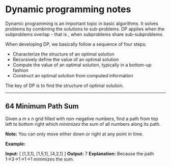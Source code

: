 # Dynamic programming notes
Dynamic programming is an important topic in basic algorithms. It solves problems by combining the solutions to sub-problems. DP applies when the subproblems overlap - that is , when subproblems share sub-subproblems.

When developing DP, we basically follow a sequence of four steps:

 - Characterize the structure of an optimal solution
 - Recursively define the value of an optimal solution
 - Compute the value of an optimal solution, typically in a bottom-up fashion
 - Construct an optimal solution from computed information
 
 The key of DP is to find the structure of optimal solution.

*************************************************
## 64 Minimum Path Sum
Given a  _m_  x  _n_  grid filled with non-negative numbers, find a path from top left to bottom right which  _minimizes_  the sum of all numbers along its path.

**Note:**  You can only move either down or right at any point in time.

**Example:**

**Input:**
[
  [1,3,1],
  [1,5,1],
  [4,2,1]
]
**Output:** 7
**Explanation:** Because the path 1→3→1→1→1 minimizes the sum.


<!--stackedit_data:
eyJoaXN0b3J5IjpbLTIxNDA5NTA2MjgsNzEzNzIwMTIzLC0yMD
c1OTA1OTkwXX0=
-->